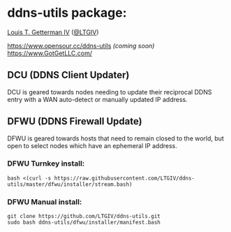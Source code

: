 # ddns-utils package:
[Louis T. Getterman IV](https://github.com/LTGIV) ([@LTGIV](https://twitter.com/LTGIV))

https://www.opensour.cc/ddns-utils *(coming soon)*  
https://www.GotGetLLC.com/

## DCU (DDNS Client Updater)
DCU is geared towards nodes needing to update their reciprocal DDNS entry with a WAN auto-detect or manually updated IP address.

## DFWU (DDNS Firewall Update)
DFWU is geared towards hosts that need to remain closed to the world, but open to select nodes which have an ephemeral IP address.  

### DFWU Turnkey install:
`bash <(curl -s https://raw.githubusercontent.com/LTGIV/ddns-utils/master/dfwu/installer/stream.bash)`

### DFWU Manual install:
`git clone https://github.com/LTGIV/ddns-utils.git`  
`sudo bash ddns-utils/dfwu/installer/manifest.bash`
